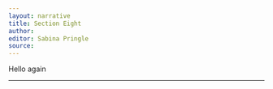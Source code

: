 ```yaml
---
layout: narrative
title: Section Eight
author:
editor: Sabina Pringle
source:
---
```


Hello again

---
